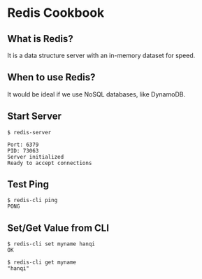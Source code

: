 # Redis Cookbook

## What is Redis?
It is a data structure server with an in-memory dataset for speed.

## When to use Redis?
It would be ideal if we use NoSQL databases, like DynamoDB.

## Start Server
```
$ redis-server

Port: 6379
PID: 73063
Server initialized
Ready to accept connections
```

## Test Ping
```
$ redis-cli ping                                                                                                                 
PONG
```

## Set/Get Value from CLI
```
$ redis-cli set myname hanqi                                                                                                  
OK

$ redis-cli get myname
"hanqi"
```

